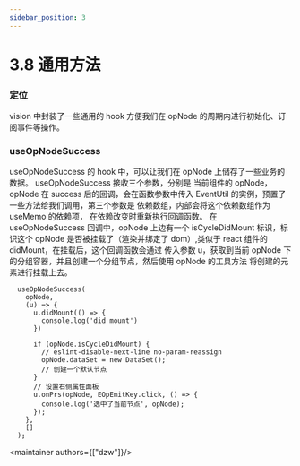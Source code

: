 ```yaml
---
sidebar_position: 3
---
```


# 3.8 通用方法

### 定位

vision 中封装了一些通用的 hook 方便我们在 opNode 的周期内进行初始化、订阅事件等操作。

### useOpNodeSuccess

useOpNodeSuccess 的 hook 中，可以让我们在 opNode 上储存了一些业务的数据。
useOpNodeSuccess 接收三个参数，分别是 当前组件的 opNode，opNode 在 success 后的回调，会在函数参数中传入 EventUtil 的实例，预置了一些方法给我们调用，第三个参数是 依赖数组，内部会将这个依赖数组作为 useMemo 的依赖项， 在依赖改变时重新执行回调函数。
在 useOpNodeSuccess 回调中，opNode 上边有一个 isCycleDidMount 标识，标识这个 opNode 是否被挂载了（渲染并绑定了 dom）,类似于 react 组件的 didMount，在挂载后，这个回调函数会通过 传入参数 u，获取到当前 opNode 下的分组容器，并且创建一个分组节点，然后使用 opNode 的工具方法 将创建的元素进行挂载上去。

```tsx
  useOpNodeSuccess(
    opNode,
    (u) => {
      u.didMount(() => {
        console.log('did mount')
      })

      if (opNode.isCycleDidMount) {
        // eslint-disable-next-line no-param-reassign
        opNode.dataSet = new DataSet();
        // 创建一个默认节点
      }
      // 设置右侧属性面板
      u.onPrs(opNode, EOpEmitKey.click, () => {
        console.log('选中了当前节点', opNode);
      });
    },
    []
  );
```


<maintainer authors={["dzw"]}/>



